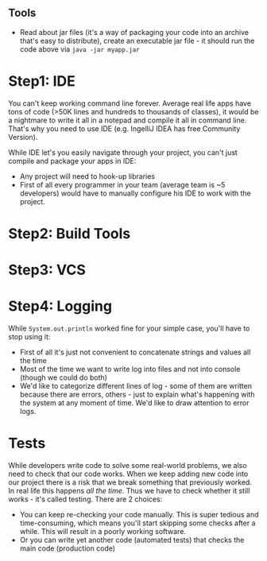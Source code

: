 Tools
---

* Read about jar files (it's a way of packaging your code into an archive that's easy to distribute), create an
executable jar file - it should run the code above via `java -jar myapp.jar`

# Step1: IDE

You can't keep working command line forever. Average real life apps have tons of code (>50K lines and hundreds to
thousands of classes), it would be a nightmare to write it all in a notepad and compile it all in command line.
That's why you need to use IDE (e.g. IngelliJ IDEA has free Community Version). 

While IDE let's you easily navigate through your project, you can't just compile and package your apps in IDE:

* Any project will need to hook-up libraries
* First of all every programmer in your team (average team is ~5 developers) would have to manually configure 
his IDE to work with the project. 

# Step2: Build Tools

# Step3: VCS

# Step4: Logging

While `System.out.println` worked fine for your simple case, you'll have to stop using it:

* First of all it's just not convenient to concatenate strings and values all the time
* Most of the time we want to write log into files and not into console (though we could do both)
* We'd like to categorize different lines of log - some of them are written because there are errors, others - 
just to explain what's happening with the system at any moment of time. We'd like to draw attention to error logs.

# Tests

While developers write code to solve some real-world problems, we also need to check that our code works. When we
keep adding new code into our project there is a risk that we break something that previously worked. In real life
this happens _all the time_. Thus we have to check whether it still works - it's called testing. There are 2 choices: 

* You can keep re-checking your code manually. This is super tedious and time-consuming, which means you'll
start skipping some checks after a while. This will result in a poorly working software.
* Or you can write yet another code (automated tests) that checks the main code (production code)